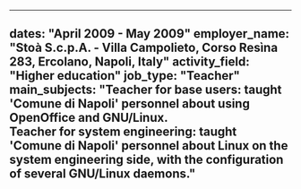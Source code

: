 <!--
---
dates:
  "April 2009 - May 2009"
employer_name:
  "Stoà S.c.p.A. - Villa Campolieto, Corso Resìna 283, Ercolano, Napoli, Italy"
activity_field:
  "Higher education"
job_type:
  "Teacher"
main_subjects:
  "Teacher for base users: taught 'Comune di Napoli' personnel about using OpenOffice and GNU/Linux.<br />Teacher for system engineering: taught 'Comune di Napoli' personnel about Linux on the system engineering side, with the configuration of several GNU/Linux daemons."
---
-->

---
dates:
  "April 2009 - May 2009"
employer_name:
  "Stoà S.c.p.A. - Villa Campolieto, Corso Resìna 283, Ercolano, Napoli, Italy"
activity_field:
  "Higher education"
job_type:
  "Teacher"
main_subjects:
  "Teacher for base users: taught 'Comune di Napoli' personnel about using OpenOffice and GNU/Linux.<br />Teacher for system engineering: taught 'Comune di Napoli' personnel about Linux on the system engineering side, with the configuration of several GNU/Linux daemons."
---

